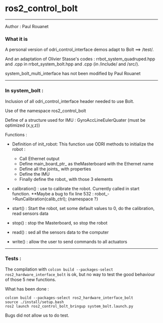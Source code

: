 # ros2_control_bolt
----------------------

Author : Paul Rouanet

### What it is

A personal version of odri_control_interface demos adapt to Bolt ==> /test/.

And an adaptation of Olivier Stasse's codes : rrbot_system_quadruped.hpp and .cpp in rrbot_system_bolt.hpp and .cpp (in /include/ and /src/).

system_bolt_multi_interface has not been modified by Paul Rouanet

----------------------

### In system_bolt :

Inclusion of all odri_control_interface header needed to use Bolt.

Use of the namespace ros2_control_bolt

Define of a structure used for IMU : GyroAccLineEulerQuater (must be optimized (x,y,z))


Functions :
   - Definition of init_robot: This function use ODRI methods to initialize the robot :
      - Call Ethernet output
      - Define main_board_ptr_ as theMasterboard with the Ethernet name
      - Define all the joints_ with properties
      - Define the IMU
      - Finally define the robot_ with those 3 elements

   - calibration() : use to calibrate the robot. Currently called in start function. **Maybe a bug to fix line 532 :  robot_->RunCalibration(calib_ctrl); {namespace ?}
   
   - start() : Start the robot, set some default values to 0, do the calibration, read sensors data
   
   - stop() : stop the Masterboard, so stop the robot
   
   - read() : sed all the sensors data to the computer
   
   - write() : allow the user to send commands to all actuators
   
   
----------------------

### Tests :

The compilation with ```colcon build --packages-select ros2_hardware_interface_bolt``` is ok, but no way to test the good behaviour of those 5 new functions.

What has been done :

```
colcon build --packages-select ros2_hardware_interface_bolt
source ./install/setup.bash
ros2 launch ros2_control_bolt_bringup system_bolt.launch.py
```

Bugs did not allow us to do test.
